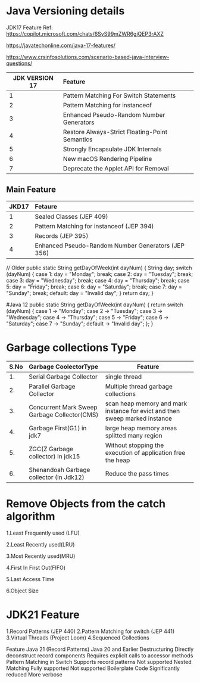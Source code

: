 # Java Versioning details

JDK17 Feature
Ref: https://copilot.microsoft.com/chats/6SyS99mZWR6gjQEP3rAXZ

https://javatechonline.com/java-17-features/

https://www.crsinfosolutions.com/scenario-based-java-interview-questions/

| JDK VERSION 17 | Feature |
|----------------|:--------|
| 1              | Pattern Matching For Switch Statements        |
| 2              | Pattern Matching for instanceof        |
| 3              | Enhanced Pseudo-Random Number Generators                                       |
| 4              | Restore Always-Strict Floating-Point Semantics                                       |
| 5              | Strongly Encapsulate JDK Internals                                       |
| 6              | New macOS Rendering Pipeline                                       |
| 7              | Deprecate the Applet API for Removal                                                                   |

Main Feature
---------------
| JKD17 | Fetaure |
|-------|:--------|
| 1     | Sealed Classes (JEP 409)        |
| 2     | Pattern Matching for instanceof (JEP 394)        |
| 3     | Records (JEP 395)        |
| 4     | Enhanced Pseudo-Random Number Generators (JEP 356)                         |

   
// Older
public static String getDayOfWeek(int dayNum) {
String day;
switch (dayNum) {
case 1:
day = "Monday";
break;
case 2:
day = "Tuesday";
break;
case 3:
day = "Wednesday";
break;
case 4:
day = "Thursday";
break;
case 5:
day = "Friday";
break;
case 6:
day = "Saturday";
break;
case 7:
day = "Sunday";
break;
default:
day = "Invalid day";
}
return day;
}

#Java 12
public static String getDayOfWeek(int dayNum) {
return switch (dayNum) {
case 1 -> "Monday";
case 2 -> "Tuesday";
case 3 -> "Wednesday";
case 4 -> "Thursday";
case 5 -> "Friday";
case 6 -> "Saturday";
case 7 -> "Sunday";
default -> "Invalid day";
};
}


# Garbage collections Type

| S.No | Garbage CoolectorType | Feature                                        |
|:-----|:----------------------|------------------------------------------------|
| 1.   | Serial Garbage Collector                      | single thread                                  |
| 2.   | Parallel Garbage Collector                      | Multiple thread garbage collections            |
| 3.   | Concurrent Mark Sweep Garbage Collector(CMS)                      |    scan heap memory and mark instance for evict and then sweep marked instance                                            |
| 4.   | Garbage First(G1) in jdk7                      |  large heap memory areas splitted many region                                              |
| 5.   | ZGC(Z Garbage collector) In jdk15                      |  Without stopping the execution of application free the heap                                              |
| 6.   | Shenandoah Garbage collector (In Jdk12)                                                       | Reduce the pass times                          |

# Remove Objects from the catch algorithm
1.Least Frequently used (LFU)

2.Least Recently used(LRU)

3.Most Recently used(MRU)

4.First In First Out(FIFO)

5.Last Access Time

6.Object Size

# JDK21 Feature
1.Record Patterns (JEP 440)
2.Pattern Matching for switch (JEP 441)
3.Virtual Threads (Project Loom)
4.Sequenced Collections

Feature	Java 21 (Record Patterns)	Java 20 and Earlier
Destructuring	Directly deconstruct record components	Requires explicit calls to accessor methods
Pattern Matching in Switch	Supports record patterns	Not supported
Nested Matching	Fully supported	Not supported
Boilerplate Code	Significantly reduced	More verbose